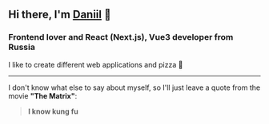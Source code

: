 ## Hi there, I'm [Daniil](https://www.youtube.com/watch?v=dQw4w9WgXcQ&ab_channel=RickAstley) 👋

### Frontend lover and React (Next.js), Vue3 developer from Russia

I like to create different web applications and pizza 🍕

---

I don't know what else to say about myself, so I'll just leave a quote from the movie **"The Matrix"**:

> **I know kung fu**

